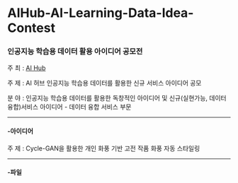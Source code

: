 # AIHub-AI-Learning-Data-Idea-Contest

### **인공지능 학습용 데이터 활용 아이디어 공모전**
주 최 : [AI Hub](https://www.aihub.or.kr/)

주 제 : AI 허브 인공지능 학습용 데이터를 활용한 신규 서비스 아이디어 공모

분 야 : 인공지능 학습용 데이터를 활용한 독창적인 아이디어 및 신규(실현가능, 데이터 융합)서비스 아이디어 - 데이터 융합 서비스 부문

---

#### -아이디어

주 제 : Cycle-GAN을 활용한 개인 화풍 기반 고전 작품 화풍 자동 스타일링

---

#### -파일
